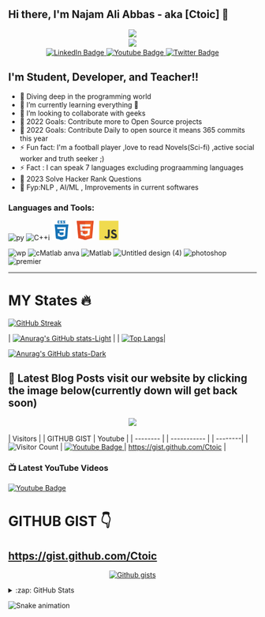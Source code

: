 ## Hi there, I'm Najam Ali Abbas - aka [Ctoic] 👋

  

<div id="header" align="center">
  <img src="https://media.giphy.com/media/v1.Y2lkPTc5MGI3NjExN2NkMjBkYTVkZTZjMzZkOWRmNGQ4NmE5ZGExMDNhZjVmZjJiNDk1MSZjdD1z/M9gbBd9nbDrOTu1Mqx/giphy.gif" width="100"/>
 
</div>

<div id="header" align="center">
  <img
       src="file:///home/ctoic/Documents/Final/0_7Q3yvSIv_t0ioJ-Z.gif" width="100"/>
<div id="badges">
  <a href="https://www.linkedin.com/in/najam-ali-abbas-614211216/">
    <img src="https://img.shields.io/badge/LinkedIn-blue?style=for-the-badge&logo=linkedin&logoColor=white" alt="LinkedIn Badge"/>
  </a>
  <a href="https://www.youtube.com/channel/UC4ZY1JKm3nuqX3XcCf9l0xQ/featured">
    <img src="https://img.shields.io/badge/YouTube-red?style=for-the-badge&logo=youtube&logoColor=white" alt="Youtube Badge"/>
  </a>
  <a href="https://twitter.com/Ct0ic">
    <img src="https://img.shields.io/badge/Twitter-blue?style=for-the-badge&logo=twitter&logoColor=white" alt="Twitter Badge"/>
  </a>
</div>
  </div>
  
 

## I'm Student, Developer, and Teacher!!

- 🔭 Diving deep in the programming world
- 🌱 I’m currently learning everything 🤣
- 👯 I’m looking to collaborate with geeks 
- 🥅 2022 Goals: Contribute more to Open Source projects
- 🥅 2022 Goals: Contribute Daily to open source it means 365 commits this year
- ⚡ Fun fact: I'm a football player ,love to read Novels(Sci-fi) ,active social worker and truth seeker ;)
- ⚡ Fact : I can speak 7 languages excluding prograamming languages 
- 🥅 2023 Solve Hacker Rank Questions 
- 🤔 Fyp:NLP , AI/ML , Improvements in current softwares


### Languages and Tools:
<div>

![py](https://user-images.githubusercontent.com/90936436/179396520-68dae8d3-985c-4089-b68b-775ab792af0a.png)
![C++i](https://user-images.githubusercontent.com/90936436/179396581-6943e00e-9659-458b-9df3-0a11fae6fa87.png)
  <img src="https://github.com/devicons/devicon/blob/master/icons/css3/css3-plain-wordmark.svg"  title="CSS3" alt="CSS" width="40" height="40"/>&nbsp;
  <img src="https://github.com/devicons/devicon/blob/master/icons/html5/html5-original.svg" title="HTML5" alt="HTML" width="40" height="40"/>&nbsp;
  <img src="https://github.com/devicons/devicon/blob/master/icons/javascript/javascript-original.svg" title="JavaScript" alt="JavaScript" width="40" height="40"/>&nbsp;
  
![wp](https://user-images.githubusercontent.com/90936436/179396710-7453d1a7-1791-4133-8dd8-f3b28db59496.png)
![c![Matlab](https://user-images.githubusercontent.com/90936436/179396773-0aff67e8-9ebb-40e4-9359-302584f7b3ba.png)
anva](https://user-images.githubusercontent.com/90936436/179396731-1c69b94b-8af9-4d36-913e-579fe80695ee.png)
![Matlab](https://user-images.githubusercontent.com/90936436/179396828-be052a8d-0007-4943-811c-979389beeece.png)
![Untitled design (4)](https://user-images.githubusercontent.com/90936436/179396850-48c434a0-5727-4509-86e7-add67072cad6.png)
  ![photoshop](https://user-images.githubusercontent.com/90936436/179396969-af4843e5-17c9-4445-a93d-f9757d3063cc.png)
  ![premier](https://user-images.githubusercontent.com/90936436/179396999-b6063dfe-1ee5-4929-bd6b-e8267f9ff5b4.png)
  
  
 </div>
 
 <div>
  
  
  
  ---
  # MY States 🔥
  [![GitHub Streak](http://github-readme-streak-stats.herokuapp.com?user=Ctoic&theme=dark&background=000000)](https://git.io/streak-stats)
  

</details>

</div>
  
| [![Anurag's GitHub stats-Light](https://github-readme-stats.vercel.app/api?username=Ctoic&show_icons=true&theme=default#gh-light-mode-only)](https://github.com/Ctoic/github-readme-stats#gh-light-mode-only) |
 | [![Top Langs](https://github-readme-stats.vercel.app/api/top-langs/?username=Ctoic)](https://github.com/anuraghazra/github-readme-stats)|



 [![Anurag's GitHub stats-Dark](https://github-readme-stats.vercel.app/api?username=Ctoic&show_icons=true&theme=dark#gh-dark-mode-only)](https://github.com/Ctoic/github-readme-stats#gh-dark-mode-only)
 
 
  
## 📕 Latest Blog Posts visit our website by clicking the image below(currently down will get back soon)



<div id = "header" align = "center">
<!-- BLOG-POST-LIST:START -->
  <p> <a href="https://makethehack.com/blog"></a>
  </p>
    <a href="https://makethehack.com/blog">
        <img src="https://user-images.githubusercontent.com/90936436/179423210-272ca488-5cbd-467f-bbf2-3de4674c1f8a.png"/>
      </a>
</div>

| Visitors | | GITHUB GIST | Youtube | 
| -------- | | ----------- | | --------|
| ![Visitor Count](https://profile-counter.glitch.me/{Ctoic}/count.svg) | <a href="https://www.youtube.com/channel/UC4ZY1JKm3nuqX3XcCf9l0xQ/featured">
    <img src="https://img.shields.io/badge/YouTube-red?style=for-the-badge&logo=youtube&logoColor=white" alt="Youtube Badge"/>
  </a> | https://gist.github.com/Ctoic |
### 📺 Latest YouTube Videos

<a href="https://www.youtube.com/channel/UC4ZY1JKm3nuqX3XcCf9l0xQ/featured">
    <img src="https://img.shields.io/badge/YouTube-red?style=for-the-badge&logo=youtube&logoColor=white" alt="Youtube Badge"/>
  </a>
   


# GITHUB GIST 👇
## https://gist.github.com/Ctoic

<div id="header" align="center">

 
  
  
  [![Github gists](https://gist-count.vercel.app/api?username=Ctoic)](https://gist.github.com/Ctoic)
  
  
</div>

<details>
  <summary>:zap: GitHub Stats</summary>

  <img align="left" alt="codeSTACKr's GitHub Stats" src="https://github-readme-stats.codestackr.vercel.app/api?username=codeSTACKr&show_icons=true&hide_border=true" />

</details>

![Snake animation](https://github.com/thepiyushmalhotra/thepiyushmalhotra/blob/output/github-contribution-grid-snake.svg)


